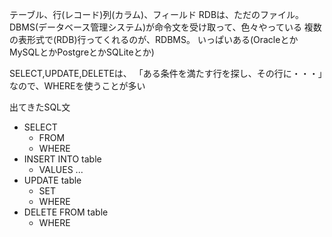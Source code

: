 テーブル、行(レコード)列(カラム)、フィールド
RDBは、ただのファイル。
DBMS(データベース管理システム)が命令文を受け取って、色々やっている
複数の表形式で(RDB)行ってくれるのが、RDBMS。
いっぱいある(OracleとかMySQLとかPostgreとかSQLiteとか)

SELECT,UPDATE,DELETEは、
「ある条件を満たす行を探し、その行に・・・」なので、WHEREを使うことが多い

出てきたSQL文
- SELECT
	- FROM
	- WHERE
- INSERT INTO table
	- VALUES ...
- UPDATE table
	- SET
	- WHERE
- DELETE FROM table
	- WHERE